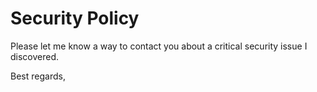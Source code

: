 # Security Policy

Please let me know a way to contact you about a critical security issue I discovered.

Best regards,
